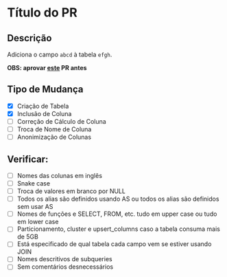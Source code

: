 # Título do PR

## Descrição

Adiciona o campo `abcd` à tabela `efgh`.

**OBS: aprovar [este](https://www.google.com/url?sa=i&url=https%3A%2F%2Fwww.gettyimages.com.br%2Ffotos%2From%25C3%25A1rio&psig=AOvVaw0XKZnER9PD3h0MdFRAVc-Y&ust=1685802285565000&source=images&cd=vfe&ved=0CBEQjRxqFwoTCMCDuIblpP8CFQAAAAAdAAAAABAD) PR antes**

## Tipo de Mudança

- [X] Criação de Tabela
- [X] Inclusão de Coluna
- [ ] Correção de Cálculo de Coluna
- [ ] Troca de Nome de Coluna
- [ ] Anonimização de Colunas

## Verificar:

- [ ] Nomes das colunas em inglês
- [ ] Snake case
- [ ] Troca de valores em branco por NULL
- [ ] Todos os alias são definidos usando AS ou todos os alias são definidos sem usar AS
- [ ] Nomes de funções e SELECT, FROM, etc. tudo em upper case ou tudo em lower case
- [ ] Particionamento, cluster e upsert_columns caso a tabela consuma mais de 5GB
- [ ] Está especificado de qual tabela cada campo vem se estiver usando JOIN
- [ ] Nomes descritivos de subqueries
- [ ] Sem comentários desnecessários
